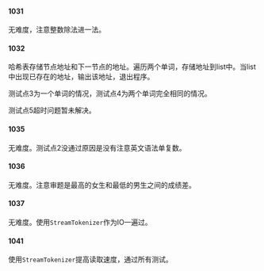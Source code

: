 #### 1031

无难度，注意整数除法进一法。

#### 1032

哈希表存储节点地址和下一节点的地址。遍历两个单词，存储地址到list中。当list中出现已存在的地址，输出该地址，退出程序。

测试点3为一个单词的情况，测试点4为两个单词完全相同的情况。

测试点5超时问题暂未解决。


#### 1035

无难度。测试点2没通过原因是没有注意英文语法单复数。
#### 1036

无难度。注意审题是最高的女生和最低的男生之间的成绩差。

#### 1037

无难度。使用`StreamTokenizer`作为IO一遍过。


#### 1041
使用`StreamTokenizer`提高读取速度，通过所有测试。